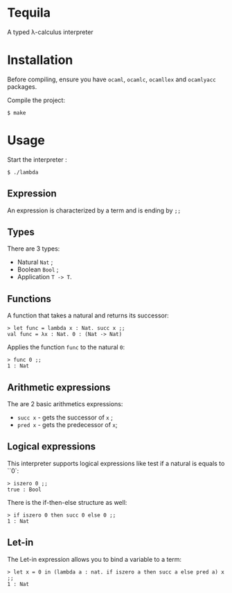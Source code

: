 # Tequila
A typed λ-calculus interpreter

# Installation

Before compiling, ensure you have `ocaml`, `ocamlc`, `ocamllex` and `ocamlyacc` packages.

Compile the project:
```
$ make
```

# Usage

Start the interpreter :
```
$ ./lambda
```

## Expression
An expression is characterized by a term and is ending by `;;`

## Types
There are 3 types:
- Natural `Nat` ;
- Boolean `Bool` ;
- Application `T -> T`.

## Functions
A function that takes a natural and returns its successor:
```
> let func = lambda x : Nat. succ x ;;
val func = λx : Nat. 0 : (Nat -> Nat)
```

Applies the function `func` to the natural `0`:
```
> func 0 ;;
1 : Nat
```

## Arithmetic expressions
The are 2 basic arithmetics expressions:
- `succ x` - gets the successor of `x` ;
- `pred x` - gets the predecessor of `x`;

## Logical expressions
This interpreter supports logical expressions like test if a natural is equals to ``0`:
```
> iszero 0 ;;
true : Bool
```

There is the if-then-else structure as well:
```
> if iszero 0 then succ 0 else 0 ;;
1 : Nat
```

## Let-in
The Let-in expression allows you to bind a variable to a term:
```
> let x = 0 in (lambda a : nat. if iszero a then succ a else pred a) x ;;
1 : Nat
```
